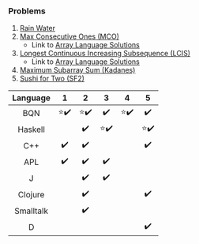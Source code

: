 ### Problems

1. [Rain Water](https://leetcode.com/problems/trapping-rain-water/description/)
2. [Max Consecutive Ones (MCO)](https://leetcode.com/problems/max-consecutive-ones/)
   * Link to [Array Language Solutions](https://github.com/codereport/array-language-comparisons/blob/main/comparisons/leetcode/P0485_MCO.md)
3. [Longest Continuous Increasing Subsequence (LCIS)](https://leetcode.com/problems/longest-continuous-increasing-subsequence/)
   * Link to [Array Language Solutions](https://github.com/codereport/array-language-comparisons/blob/main/comparisons/leetcode/P00674_LCIS.md)
4. [Maximum Subarray Sum (Kadanes)](https://leetcode.com/problems/maximum-subarray/)
5. [Sushi for Two (SF2)](https://codeforces.com/contest/1138/problem/A)

| Language  |            1             |            2             |            3             |            4             |            5             |
| :-------: | :----------------------: | :----------------------: | :----------------------: | :----------------------: | :----------------------: |
|    BQN    | :star::heavy_check_mark: | :star::heavy_check_mark: |    :heavy_check_mark:    | :star::heavy_check_mark: |    :heavy_check_mark:    |
|  Haskell  |                          |    :heavy_check_mark:    | :star::heavy_check_mark: |                          | :star::heavy_check_mark: |
|    C++    |    :heavy_check_mark:    |    :heavy_check_mark:    |                          |                          |    :heavy_check_mark:    |
|    APL    |    :heavy_check_mark:    |    :heavy_check_mark:    |   :heavy_check_mark:     |                          |                          |
|     J     |                          |    :heavy_check_mark:    |   :heavy_check_mark:     |                          |                          |
|  Clojure  |                          |    :heavy_check_mark:    |                          |                          |    :heavy_check_mark:    |
| Smalltalk |                          |    :heavy_check_mark:    |                          |                          |                          |
|     D     |                          |                          |                          |                          |    :heavy_check_mark:    |
